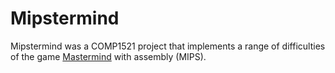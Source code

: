 # Mipstermind

Mipstermind was a COMP1521 project that implements a range of difficulties of the game [Mastermind](https://en.wikipedia.org/wiki/Mastermind_(board_game)) with assembly (MIPS).
